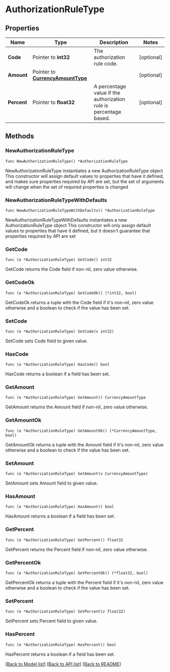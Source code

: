 # AuthorizationRuleType

## Properties

Name | Type | Description | Notes
------------ | ------------- | ------------- | -------------
**Code** | Pointer to **int32** | The authorization rule code. | [optional] 
**Amount** | Pointer to [**CurrencyAmountType**](CurrencyAmountType.md) |  | [optional] 
**Percent** | Pointer to **float32** | A percentage value if the authorization rule is percentage based. | [optional] 

## Methods

### NewAuthorizationRuleType

`func NewAuthorizationRuleType() *AuthorizationRuleType`

NewAuthorizationRuleType instantiates a new AuthorizationRuleType object
This constructor will assign default values to properties that have it defined,
and makes sure properties required by API are set, but the set of arguments
will change when the set of required properties is changed

### NewAuthorizationRuleTypeWithDefaults

`func NewAuthorizationRuleTypeWithDefaults() *AuthorizationRuleType`

NewAuthorizationRuleTypeWithDefaults instantiates a new AuthorizationRuleType object
This constructor will only assign default values to properties that have it defined,
but it doesn't guarantee that properties required by API are set

### GetCode

`func (o *AuthorizationRuleType) GetCode() int32`

GetCode returns the Code field if non-nil, zero value otherwise.

### GetCodeOk

`func (o *AuthorizationRuleType) GetCodeOk() (*int32, bool)`

GetCodeOk returns a tuple with the Code field if it's non-nil, zero value otherwise
and a boolean to check if the value has been set.

### SetCode

`func (o *AuthorizationRuleType) SetCode(v int32)`

SetCode sets Code field to given value.

### HasCode

`func (o *AuthorizationRuleType) HasCode() bool`

HasCode returns a boolean if a field has been set.

### GetAmount

`func (o *AuthorizationRuleType) GetAmount() CurrencyAmountType`

GetAmount returns the Amount field if non-nil, zero value otherwise.

### GetAmountOk

`func (o *AuthorizationRuleType) GetAmountOk() (*CurrencyAmountType, bool)`

GetAmountOk returns a tuple with the Amount field if it's non-nil, zero value otherwise
and a boolean to check if the value has been set.

### SetAmount

`func (o *AuthorizationRuleType) SetAmount(v CurrencyAmountType)`

SetAmount sets Amount field to given value.

### HasAmount

`func (o *AuthorizationRuleType) HasAmount() bool`

HasAmount returns a boolean if a field has been set.

### GetPercent

`func (o *AuthorizationRuleType) GetPercent() float32`

GetPercent returns the Percent field if non-nil, zero value otherwise.

### GetPercentOk

`func (o *AuthorizationRuleType) GetPercentOk() (*float32, bool)`

GetPercentOk returns a tuple with the Percent field if it's non-nil, zero value otherwise
and a boolean to check if the value has been set.

### SetPercent

`func (o *AuthorizationRuleType) SetPercent(v float32)`

SetPercent sets Percent field to given value.

### HasPercent

`func (o *AuthorizationRuleType) HasPercent() bool`

HasPercent returns a boolean if a field has been set.


[[Back to Model list]](../README.md#documentation-for-models) [[Back to API list]](../README.md#documentation-for-api-endpoints) [[Back to README]](../README.md)


